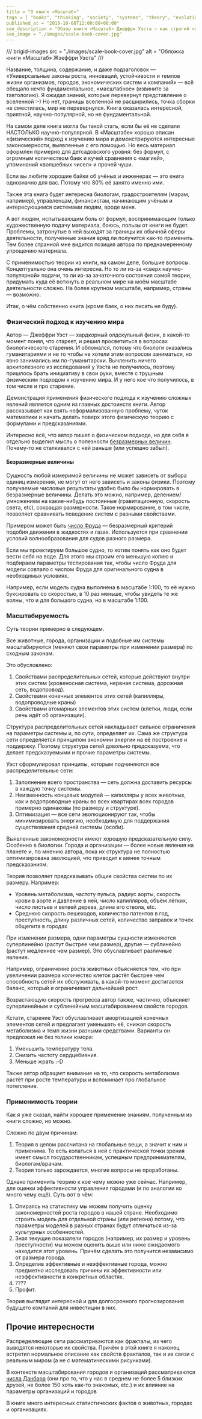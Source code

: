 ```yaml
---
title = "О книге «Масштаб»"
tags = [ "books", "thinking", "society", "systems", "theory", "evolution", "economics", "interesting", "best"]
published_at = "2019-10-08T12:00:00+00:00"
seo_description = "Обзор книги «Масштаб» Джеффри Уэста — как строгий «физический» подход к изучению мира может дать нам модели для использования в повседневной жизни."
seo_image = "./images/scale-book-cover.jpg"
---
```


/// brigid-images
src = "./images/scale-book-cover.jpg"
alt = "Обложка книги «Масштаб» Жэеффри Уэста"
///

Название, толщина, содержание, и даже подзаголовок — «Универсальные законы роста, инноваций, устойчивости и темпов жизни организмов, городов, экономических систем и компаний» — всё обещало нечто фундаментальное, «масштабное» (извините за тавтологию). Я ожидал знаний, которые перевернут представление о вселенной :-) Но нет, границы вселенной не расширились, точка сборки не сместилась, мир не перевернулся. Книга оказалась интересной, приятной, научно-популярной, но не фундаментальной.

На самом деле книга могла бы такой стать, если бы её не сделали НАСТОЛЬКО научно-популярной. В «Масштабе» хорошо описан «физический» подход к изучению мира и демонстрируются интересные закономерности, выявленные с его помощью. Но весь материал оформлен примерно для детсадовского уровня: без формул, с огромным количеством баек и кучей сравнения с «магией», упоминаний «волшебных чисел» и прочей чуши.

Если вы любите хорошие байки об учёных и инженерах — это книга однозначно для вас. Потому что 80% её занято именно ими.

Также эта книга будет интересна биологам, градостроителям (мэрам, например), управленцам, финансистам, начинающим учёным и интересующимся системами людям, вроде меня.

А вот людям, испытывающим боль от формул, воспринимающим только художественную подачу материала, боюсь, пользы от книги не будет. Проблемы, затронутые в ней выходят за границы их обычной сферы деятельности, полученные знания вряд ли получится как-то применить. Тем более странной мне видится позиция автора по преднамеренному упрощению материала.

С применимостью теории из книги, на самом деле, большие вопросы. Концептуально она очень интересна. Но то ли из-за «сверх научно-популярной» подачи, то ли из-за зачаточного состояния самой теории, придумать куда её воткнуть в реальном мире на моём масштабе деятельности сложно. На более крупном масштабе, например, страны — возможно.

Итак, о чём собственно книга (кроме баек, о них писать не буду).

<!-- more -->

### Физический подход к изучению мира

Автор — Джеффри Уэст — хардкорный олдскульный физик, в какой-то момент понял, что стареет, и решил просветиться в вопросах биологического старения. И обломался, потому что биологи оказались гуманитариями и не то чтобы не хотели этим вопросом заниматься, но явно занимались им по-гуманитарски. Вычленить ничего архиполезного из исследований у Уэста не получилось, поэтому пришлось брать инициативу в свои руки, вместе с трушным физическим подходом к изучению мира. И у него кое что получилось, в том числе и про старение.

Демонстрация применения физического подхода к изучению сложных явлений является одним из главных достоинств книги. Автор рассказывает как взять неформализованную проблему, чуток математики и начать делать поверх этого физическую теорию с формулами и предсказаниями.

Интересно всё, что автор пишет о физическом подходе, но для себя я отдельно выделил мысль о полезности [безразмерных величин](https://ru.wikipedia.org/wiki/Безразмерная_величина). Почему-то не сталкивался с ней раньше (или успешно забыл).

#### Безразмерные величины

Сущность любой измеримой величины не может зависеть от выбора единиц измерения, не могут от него зависеть и законы физики. Поэтому получаемые числовые результаты удобно было бы нормировать в безразмерные величины. Делать это можно, например, делением/умножением на какие-нибудь постоянные (гравитационную, скорость света, etc), сокращая размерности. Такое нормирование, в том числе, позволяет сравнивать поведение систем с разными свойствами.

Примером может быть [число Фруда](https://ru.wikipedia.org/wiki/Число_Фруда) — безразмерный критерий подобия движения в жидкостях и газах. Используется при сравнении условий волнообразования для судов разного размера.

Если мы проектируем большое судно, то хотим понять как оно будет вести себя на воде. Для этого мы строим его меньшую копию и подбираем параметры тестирования так, чтобы число Фруда для модели совпало с числом Фруда для оригинального судна в необходимых условиях.

Например, если модель судна выполнена в масштабе 1:100, то её нужно буксировать со скоростью, в 10 раз меньше, чтобы увидеть те же волны, что и для большого судна, но в масштабе 1:100.

### Масштабируемость

Суть теории примерно в следующем.

Все животные, города, организации и подобные им системы масштабируются (меняют свои параметры при изменении размера) по сходным законам.

Это обусловлено:

1. Свойствами распределительных сетей, которые действуют внутри этих систем (кровеносная система, нервная система, дорожная сеть, водопровод).
2. Свойствами конечных элементов этих сетей (капилляры, водопроводные краны)
3. Свойствами атомарных элементов этих систем (клетки, люди, если речь идёт об организации).

Структура распределительных сетей накладывает сильное ограничения на параметры системы и, по сути, определяет их. Сама же структура сети определяется принципом экономии энергии на её построение и поддержку. Поэтому структура сетей довольно предсказуема, что делает предсказуемыми и прочие параметры системы.

Уэст сформулировал принципы, которым подчиняются все распределительные сети:

1. Заполнение всего пространства — сеть должна доставить ресурсы в каждую точку системы.
2. Неизменность концевых модулей — капилляры у всех животных, как и водопроводные краны во всех квартирах всех городов примерно одинаковы (по размеру и структуре).
3. Оптимизация — все сети эволюционируют так, чтобы минимизировать энергию, необходимую для поддержания существования средней системы (особи).

Выявленные закономерности имеют хорошую предсказательную силу. Особенно в биологии. Города и организации — более новые явления на планете и, по мнению автора, пока их структура не полностью оптимизирована эволюцией, что приводит к менее точным предсказаниям.

Теория позволяет предсказывать общие свойства систем по их размеру. Например:

- Уровень метаболизма, частоту пульса, радиус аорты, скорость крови в аорте и давление в ней, число капилляров, объём лёгких, число листьев и ветвей дерева, длина его ствола, etc.
- Среднюю скорость пешеходов, количество патентов в год, преступность, длину различных сетей, количество заправок и точек общепита в городах

При изменении размера, одни параметры сущности изменяются суперлинейно (растут быстрее чем размер), другие — сублинейно (растут медленнее чем размер). Это обуславливает различные явления.

Например, ограничение роста животных объясняется тем, что при увеличении размера количество клеток растёт быстрее чем способность сетей их обслуживать, в какой-то момент достигается баланс, который и ограничивает дальнейший рост.

Возрастающую скорость прогресса автор также, частично, объясняет суперлинейным и сублинейным масштабированием свойств городов.

Кстати, старение Уэст обуславливает амортизацией конечных элементов сетей и предлагает уменьшать её, снижая скорость метаболизма и темп жизни разными средствами. Варианты он предложил не без толики юмора:

1. Уменьшить температуру тела.
2. Снизить частоту сердцебиения.
3. Меньше жрать :-D

Также автор обращает внимание на то, что скорость метаболизма растёт при росте температуры и вспоминает про глобальное потепление.

### Применимость теории

Как я уже сказал, найти хорошее применение знаниям, полученным из книги сложно, но можно.

Сложно по двум причинам:

1. Теория в целом рассчитана на глобальные вещи, а значит к ним и применима. То есть копаться в ней с практической точки зрения имеет смысл государственникам, успешным предпринимателям, биологам/врачам.
2. Теория только зарождается, многие вопросы не проработаны.

Однако применить теорию к кое чему можно уже сейчас. Например, для оценки эффективности управления городами (и по аналогии ко много чему ещё). Суть вот в чём:

1. Опираясь на статистику мы можем получить оценку закономерностей роста городов в нашей стране. Необходимо строить модель для отдельной страны (или региона) потому, что параметры моделей в разных странах будут отличаться из-за культурных особенностей.
2. Зная текущие показатели городов (например, их размер и уровень преступности) мы можем оценить выше или ниже ожидаемого находится этот уровень. Причём сделать это получится независимо от размера города.
3. Определив эффективные и неэффективные города, можно предметно исследовать причины их эффективности или неэффективности в конкретных областях.
4. ????
5. Профит.

Теория выглядит интересной и для долгосрочного прогнозирования будущего компаний для инвестиции в них.

## Прочие интересности

Распределяющие сети рассматриваются как фракталы, из чего выводятся некоторые их свойства. Причём в этой книге я наконец встретил нормальное описание как свойств фракталов, так и их связи с реальным миром (а не с математическими рисунками).

В контексте масштабирования городов и организаций рассматриваются [числа Данбара](https://en.wikipedia.org/wiki/Dunbar%27s_number) (они про то, что у нас в среднем не более 5 близких друзей, не более 150 хоть как-то знакомых, etc.) и их влияние на параметры организаций и городов

В книге много интересных статистических фактов о животных, городах и организациях.
